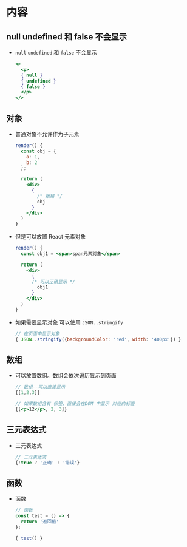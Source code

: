 # 内容

## null undefined 和 false 不会显示

+ `null` `undefined` 和 `false` 不会显示

  ```jsx
  <>
    <p>
    { null }
    { undefined }
    { false }
    </p>
  </>
  ```

## 对象

+ 普通对象不允许作为子元素

  ```jsx
  render() {
    const obj = {
      a: 1,
      b: 2
    };

    return (
      <div>
        {
          /* 报错 */
          obj
        }
      </div>
    )
  }
  ```

+ 但是可以放置 React 元素对象

  ```jsx
  render() {
    const obj1 = <span>span元素对象</span>

    return (
      <div>
        {
        /* 可以正确显示 */
          obj1
        }
      </div>
    )
  }
  ```

+ 如果需要显示对象 可以使用 `JSON..stringify`

  ```jsx
  // 在页面中显示对象
  { JSON..stringify({backgroundColor: 'red', width: '400px'}) }
  ```

## 数组

+ 可以放置数组。数组会依次遍历显示到页面

  ```jsx
  // 数组--可以直接显示
  {[1,2,3]}

  // 如果数组含有 标签，直接会在DOM 中显示 对应的标签
  {[<p>12</p>, 2, 3]}
  ```

## 三元表达式

+ 三元表达式

  ```jsx
  // 三元表达式
  {!true ? '正确' : '错误'}
  ```

## 函数

+ 函数

  ```jsx
  // 函数
  const test = () => {
    return '返回值'
  };

  { test() }
  ```
